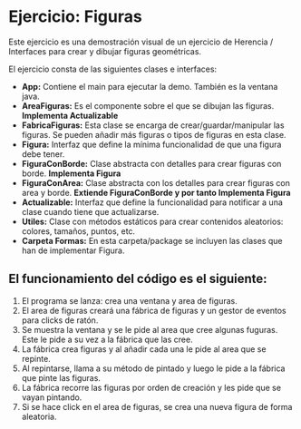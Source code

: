 # Ejercicio: Figuras
Este ejercicio es una demostración visual de un ejercicio de Herencia / Interfaces para crear y dibujar figuras geométricas.

El ejercicio consta de las siguientes clases e interfaces:
- **App:** Contiene el main para ejecutar la demo. También es la ventana java.
- **AreaFiguras:** Es el componente sobre el que se dibujan las figuras. **Implementa Actualizable**
- **FabricaFiguras:** Esta clase se encarga de crear/guardar/manipular las figuras. Se pueden añadir más figuras o tipos de figuras en esta clase.
- **Figura:** Interfaz que define la mínima funcionalidad de que una figura debe tener.
- **FiguraConBorde:** Clase abstracta con detalles para crear figuras con borde. **Implementa Figura**
- **FiguraConArea:** Clase abstracta con los detalles para crear figuras con area y borde. **Extiende FiguraConBorde y por tanto Implementa Figura**
- **Actualizable:** Interfaz que define la funcionalidad para notificar a una clase cuando tiene que actualizarse.
- **Utiles:** Clase con métodos estáticos para crear contenidos aleatorios: colores, tamaños, puntos, etc.
- **Carpeta Formas:** En esta carpeta/package se incluyen las clases que han de implementar Figura.

## El funcionamiento del código es el siguiente: ##
1. El programa se lanza: crea una ventana y area de figuras.
2. El area de figuras creará una fábrica de figuras y un gestor de eventos para clicks de ratón.
3. Se muestra la ventana y se le pide al area que cree algunas fuguras. Este le pide a su vez a la fábrica que las cree.
4. La fábrica crea figuras y al añadir cada una le pide al area que se repinte.
5. Al repintarse, llama a su método de pintado y luego le pide a la fábrica que pinte las figuras.
6. La fábrica recorre las figuras por orden de creación y les pide que se vayan pintando.
7. Si se hace click en el area de figuras, se crea una nueva figura de forma aleatoria.
